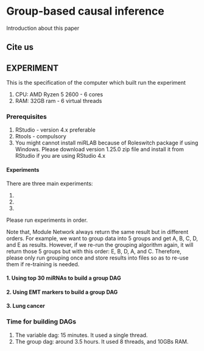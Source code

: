 # Group-based causal inference

Introduction about this paper

## Cite us

## EXPERIMENT
This is the specification of the computer which built run the experiment

1. CPU: AMD Ryzen 5 2600 - 6 cores
2. RAM: 32GB ram - 6 virtual threads


### Prerequisites

1. RStudio - version 4.x preferable
2. Rtools - compulsory
3. You might cannot install miRLAB because of Roleswitch package if using Windows. Please download version 1.25.0 zip file and install it from RStudio if you are using RStudio 4.x

#### Experiments

There are three main experiments: 

1. 
2.
3.

Please run experiments in order.

Note that, Module Network always return the same result but in different orders. For example, we want to group data into 5 groups and get A, B, C, D, and E as results. However, if we re-run the grouping algorithm again, it will return those 5 groups but with this order: E, B, D, A, and C. Therefore, please only run grouping once and store results into files so as to re-use them if re-training is needed.

#### 1. Using top 30 miRNAs to build a group DAG

#### 2. Using EMT markers to build a group DAG

#### 3. Lung cancer

### Time for building DAGs

1. The variable dag: 15 minutes. It used a single thread.
2. The group dag: around 3.5 hours. It used 8 threads, and 10GBs RAM.


